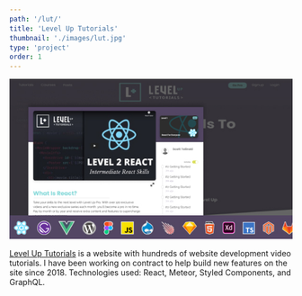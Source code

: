 ```yaml
---
path: '/lut/'
title: 'Level Up Tutorials'
thumbnail: './images/lut.jpg'
type: 'project'
order: 1
---
```


![Level Up Tutorails](./images/lut.jpg)

[Level Up Tutorials](https://www.leveluptutorials.com) is a website with hundreds of website development video tutorials. I have been working on contract to help build new features on the site since 2018. Technologies used: React, Meteor, Styled Components, and GraphQL.

